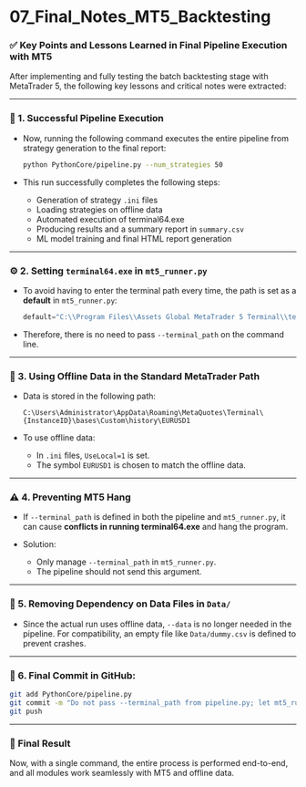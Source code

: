 # 07_Final_Notes_MT5_Backtesting

### ✅ Key Points and Lessons Learned in Final Pipeline Execution with MT5

After implementing and fully testing the batch backtesting stage with MetaTrader 5, the following key lessons and critical notes were extracted:

---

### 🧠 1. Successful Pipeline Execution

* Now, running the following command executes the entire pipeline from strategy generation to the final report:

  ```bash
  python PythonCore/pipeline.py --num_strategies 50
  ```
* This run successfully completes the following steps:

  * Generation of strategy `.ini` files
  * Loading strategies on offline data
  * Automated execution of terminal64.exe
  * Producing results and a summary report in `summary.csv`
  * ML model training and final HTML report generation

---

### ⚙️ 2. Setting `terminal64.exe` in `mt5_runner.py`

* To avoid having to enter the terminal path every time, the path is set as a **default** in `mt5_runner.py`:

  ```python
  default="C:\\Program Files\\Assets Global MetaTrader 5 Terminal\\terminal64.exe"
  ```
* Therefore, there is no need to pass `--terminal_path` on the command line.

---

### 💾 3. Using Offline Data in the Standard MetaTrader Path

* Data is stored in the following path:

  ```
  C:\Users\Administrator\AppData\Roaming\MetaQuotes\Terminal\{InstanceID}\bases\Custom\history\EURUSD1
  ```
* To use offline data:

  * In `.ini` files, `UseLocal=1` is set.
  * The symbol `EURUSD1` is chosen to match the offline data.

---

### ⚠️ 4. Preventing MT5 Hang

* If `--terminal_path` is defined in both the pipeline and `mt5_runner.py`, it can cause **conflicts in running terminal64.exe** and hang the program.
* Solution:

  * Only manage `--terminal_path` in `mt5_runner.py`.
  * The pipeline should not send this argument.

---

### 🔁 5. Removing Dependency on Data Files in `Data/`

* Since the actual run uses offline data, `--data` is no longer needed in the pipeline. For compatibility, an empty file like `Data/dummy.csv` is defined to prevent crashes.

---

### 📄 6. Final Commit in GitHub:

```bash
git add PythonCore/pipeline.py
git commit -m "Do not pass --terminal_path from pipeline.py; let mt5_runner.py handle terminal path to avoid MT5 hang"
git push
```

---

### 🎯 Final Result

Now, with a single command, the entire process is performed end-to-end, and all modules work seamlessly with MT5 and offline data.
